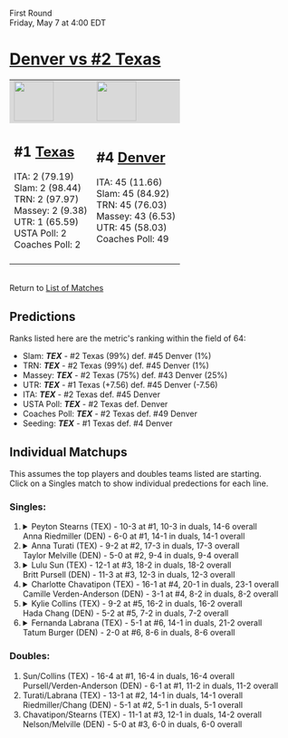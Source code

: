 First Round  
Friday, May 7 at 4:00 EDT
# [Denver vs #2 Texas](https://www.ncaa.com/game/5833678) 

<table>  
<tr style="background-color: #d9d9d9 !important"><td><a href="#"><img src="https://www.ncaa.com/sites/default/files/images/logos/schools/t/texas.70.png" width="70" height="70" /></a></td><td><a href="#"><img src="https://www.ncaa.com/sites/default/files/images/logos/schools/d/denver.70.png" width="70" height="70" /></a></td></tr>
<tr><td>  

<h2>#1 <a href="#">Texas</a></h2>  
ITA: 2 (79.19)<br>  
Slam: 2 (98.44)<br>  
TRN: 2 (97.97)<br>  
Massey: 2 (9.38)<br>  
UTR: 1 (65.59)<br>  
USTA Poll: 2<br>  
Coaches Poll: 2<br>  
<br>  

</td><td>  

<h2>#4 <a href="#">Denver</a></h2>  
ITA: 45 (11.66)<br>  
Slam: 45 (84.92)<br>  
TRN: 45 (76.03)<br>  
Massey: 43 (6.53)<br>  
UTR: 45 (58.03)<br>  
Coaches Poll: 49<br>  
<br>  

</td></tr></table>  


<br>Return to [List of Matches](../index.md)  

## Predictions  

Ranks listed here are the metric's ranking within the field of 64:  
- Slam: ***TEX*** - #2 Texas (99%) def. #45 Denver (1%)  
- TRN: ***TEX*** - #2 Texas (99%) def. #45 Denver (1%)  
- Massey: ***TEX*** - #2 Texas (75%) def. #43 Denver (25%)  
- UTR: ***TEX*** - #1 Texas (+7.56) def. #45 Denver (-7.56)  
- ITA: ***TEX*** - #2 Texas def. #45 Denver  
- USTA Poll: ***TEX*** - #2 Texas def. Denver  
- Coaches Poll: ***TEX*** - #2 Texas def. #49 Denver  
- Seeding: ***TEX*** - #1 Texas def. #4 Denver  

## Individual Matchups  
This assumes the top players and doubles teams listed are starting.  
Click on a Singles match to show individual predections for each line.  
### Singles:  

<ol>
<li><details><summary markdown="span">
Peyton Stearns (TEX) - 10-3 at #1, 10-3 in duals, 14-6 overall<br>Anna Riedmiller (DEN) - 6-0 at #1, 14-1 in duals, 14-1 overall
</summary><h4>Predictions</h4><ul>
<li>Slam: <b><i>VT</i></b> - #30 Virginia Tech (56%) def. #35 Texas Tech (44%)</li>  
</ul></details></li>
<li><details><summary markdown="span">
Anna Turati (TEX) - 9-2 at #2, 17-3 in duals, 17-3 overall<br>Taylor Melville (DEN) - 5-0 at #2, 9-4 in duals, 9-4 overall
</summary><h4>Predictions</h4><ul>
<li>Slam: <b><i>VT</i></b> - #30 Virginia Tech (56%) def. #35 Texas Tech (44%)</li>  
</ul></details></li>
<li><details><summary markdown="span">
Lulu Sun (TEX) - 12-1 at #3, 18-2 in duals, 18-2 overall<br>Britt Pursell (DEN) - 11-3 at #3, 12-3 in duals, 12-3 overall
</summary><h4>Predictions</h4><ul>
<li>Slam: <b><i>VT</i></b> - #30 Virginia Tech (56%) def. #35 Texas Tech (44%)</li>  
</ul></details></li>
<li><details><summary markdown="span">
Charlotte Chavatipon (TEX) - 16-1 at #4, 20-1 in duals, 23-1 overall<br>Camille Verden-Anderson (DEN) - 3-1 at #4, 8-2 in duals, 8-2 overall
</summary><h4>Predictions</h4><ul>
<li>Slam: <b><i>VT</i></b> - #30 Virginia Tech (56%) def. #35 Texas Tech (44%)</li>  
</ul></details></li>
<li><details><summary markdown="span">
Kylie Collins (TEX) - 9-2 at #5, 16-2 in duals, 16-2 overall<br>Hada Chang (DEN) - 5-2 at #5, 7-2 in duals, 7-2 overall
</summary><h4>Predictions</h4><ul>
<li>Slam: <b><i>VT</i></b> - #30 Virginia Tech (56%) def. #35 Texas Tech (44%)</li>  
</ul></details></li>
<li><details><summary markdown="span">
Fernanda Labrana (TEX) - 5-1 at #6, 14-1 in duals, 21-2 overall<br>Tatum Burger (DEN) - 2-0 at #6, 8-6 in duals, 8-6 overall
</summary><h4>Predictions</h4><ul>
<li>Slam: <b><i>VT</i></b> - #30 Virginia Tech (56%) def. #35 Texas Tech (44%)</li>  
</ul></details></li>
</ol>

### Doubles:  
1. Sun/Collins (TEX) - 16-4 at #1, 16-4 in duals, 16-4 overall  
   Pursell/Verden-Anderson (DEN) - 6-1 at #1, 11-2 in duals, 11-2 overall
2. Turati/Labrana (TEX) - 13-1 at #2, 14-1 in duals, 14-1 overall  
   Riedmiller/Chang (DEN) - 5-1 at #2, 5-1 in duals, 5-1 overall
3. Chavatipon/Stearns (TEX) - 11-1 at #3, 12-1 in duals, 14-2 overall  
   Nelson/Melville (DEN) - 5-0 at #3, 6-0 in duals, 6-0 overall